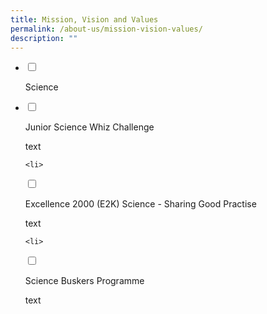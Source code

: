```yaml
---
title: Mission, Vision and Values
permalink: /about-us/mission-vision-values/
description: ""
---
```

<ul class="jekyllcodex_accordion">
<li>

<input id="accordion1" type="checkbox">

<label for="accordion1">Science</label>

<div>

<p> 

</p>

</div>

</li>
<li>

<input id="accordion2" type="checkbox">

<label for="accordion2">Junior Science Whiz Challenge </label>
<div>

<p>text</p>

</div>

</li>
	
	<li>
<input id="accordion3" type="checkbox">

<label for="accordion3">Excellence 2000 (E2K) Science - Sharing Good Practise</label>

<div>

<p>text</p>

</li>
	
	<li>

<input id="accordion4" type="checkbox">

<label for="accordion4">Science Buskers Programme</label>

<div>

<p>text	</p>

	
</div>

</li>
	
	

	
